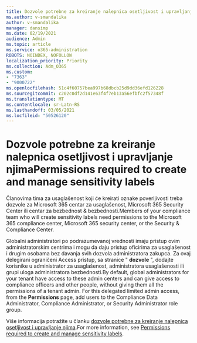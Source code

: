 ```yaml
---
title: Dozvole potrebne za kreiranje nalepnica osetljivost i upravljanje njima
ms.author: v-smandalika
author: v-smandalika
manager: dansimp
ms.date: 02/19/2021
audience: Admin
ms.topic: article
ms.service: o365-administration
ROBOTS: NOINDEX, NOFOLLOW
localization_priority: Priority
ms.collection: Adm_O365
ms.custom:
- "7363"
- "9000722"
ms.openlocfilehash: 51c4f60757bea997b68dbcb25d9dd36efd126228
ms.sourcegitcommit: c202c0df2d141e63f4f7eb13a56efbfc2f57348f
ms.translationtype: MT
ms.contentlocale: sr-Latn-RS
ms.lasthandoff: 03/05/2021
ms.locfileid: "50526120"
---
```

# <a name="permissions-required-to-create-and-manage-sensitivity-labels"></a><span data-ttu-id="d046c-102">Dozvole potrebne za kreiranje nalepnica osetljivost i upravljanje njima</span><span class="sxs-lookup"><span data-stu-id="d046c-102">Permissions required to create and manage sensitivity labels</span></span>

<span data-ttu-id="d046c-103">Članovima tima za usaglašenost koji će kreirati oznake poverljivosti treba dozvole za Microsoft 365 centar za usaglašenost, Microsoft 365 Security Center ili centar za bezbednost & bezbednosti.</span><span class="sxs-lookup"><span data-stu-id="d046c-103">Members of your compliance team who will create sensitivity labels need permissions to the Microsoft 365 compliance center, Microsoft 365 security center, or the Security & Compliance Center.</span></span>

<span data-ttu-id="d046c-104">Globalni administratori po podrazumevanoj vrednosti imaju pristup ovim administratorskim centrima i mogu da daju pristup oficirima za usaglašenost i drugim osobama bez davanja svih dozvola administratora zakupca. Za ovaj delegirani ograničeni Access pristup, sa stranice " **dozvole** ", dodajte korisnike u administrator za usaglašenost, administratora usaglašenosti ili grupi uloga administratora bezbednosti.</span><span class="sxs-lookup"><span data-stu-id="d046c-104">By default, global administrators for your tenant have access to these admin centers and can give access to compliance officers and other people, without giving them all the permissions of a tenant admin. For this delegated limited admin access, from the **Permissions** page, add users to the Compliance Data Administrator, Compliance Administrator, or Security Administrator role group.</span></span>

<span data-ttu-id="d046c-105">Više informacija potražite u članku [dozvole potrebne za kreiranje nalepnica osetljivost i upravljanje njima](https://docs.microsoft.com/microsoft-365/compliance/get-started-with-sensitivity-labels).</span><span class="sxs-lookup"><span data-stu-id="d046c-105">For more information, see [Permissions required to create and manage sensitivity labels](https://docs.microsoft.com/microsoft-365/compliance/get-started-with-sensitivity-labels).</span></span>